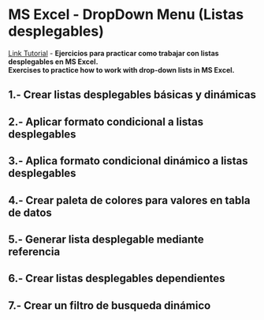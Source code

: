 # MS Excel - DropDown Menu (Listas desplegables)

[Link Tutorial](https://www.youtube.com/watch?v=JTduguvrF34) -
**Ejercicios para practicar como trabajar con listas desplegables en MS Excel.**   
**Exercises to practice how to work with drop-down lists in MS Excel.**

## 1.- Crear listas desplegables básicas y dinámicas

## 2.- Aplicar formato condicional a listas desplegables

## 3.- Aplica formato condicional dinámico a listas desplegables

## 4.- Crear paleta de colores para valores en tabla de datos

## 5.- Generar lista desplegable mediante referencia

## 6.- Crear listas desplegables dependientes

## 7.- Crear un filtro de busqueda dinámico
